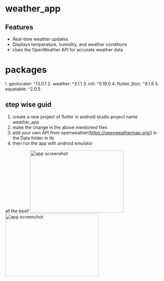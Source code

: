 # weather_app

## Features

- Real-time weather updates
- Displays temperature, humidity, and weather conditions
- Uses the OpenWeather API for accurate weather data

# packages
!. geolocator: ^13.0.1
2. weather: ^3.1.1
3. intl: ^0.19.0
4. flutter_bloc: ^8.1.6
5. equatable: ^2.0.5

## step wise guid
1. create a new project of flutter in android studio project name weather_app
2. make the change in the above mentioned files
3. add your own API from openweather(https://openweathermap.org/) in the Data folder in lib
4. then run the app with android emulator

all the best!
<img src="![image](https://github.com/user-attachments/assets/f959f157-ef42-4b29-b6d5-27ab40cdb8d4)" alt="app screenshot" width="300" height="200">
<img src="![image](https://github.com/user-attachments/assets/7c823a8b-84c7-49ae-a3d2-6c838ae4ef53)" alt="app screenchot" width="300" height="200">

